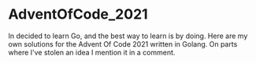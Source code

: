 # AdventOfCode_2021

In decided to learn Go, and the best way to learn is by doing. 
Here are my own solutions for the Advent Of Code 2021 written in Golang.
On parts where I've stolen an idea I mention it in a comment.
